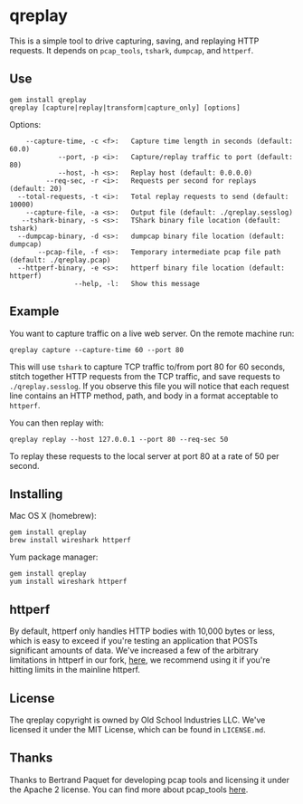 # qreplay

This is a simple tool to drive capturing, saving, and replaying HTTP requests. It depends on `pcap_tools`, `tshark`, `dumpcap`, and `httperf`.

## Use

```shell
gem install qreplay
qreplay [capture|replay|transform|capture_only] [options]
```

Options:
```
    --capture-time, -c <f>:   Capture time length in seconds (default: 60.0)
            --port, -p <i>:   Capture/replay traffic to port (default: 80)
            --host, -h <s>:   Replay host (default: 0.0.0.0)
         --req-sec, -r <i>:   Requests per second for replays (default: 20)
  --total-requests, -t <i>:   Total replay requests to send (default: 10000)
    --capture-file, -a <s>:   Output file (default: ./qreplay.sesslog)
   --tshark-binary, -s <s>:   TShark binary file location (default: tshark)
  --dumpcap-binary, -d <s>:   dumpcap binary file location (default: dumpcap)
       --pcap-file, -f <s>:   Temporary intermediate pcap file path (default: ./qreplay.pcap)
  --httperf-binary, -e <s>:   httperf binary file location (default: httperf)
                --help, -l:   Show this message
```

## Example

You want to capture traffic on a live web server. On the remote machine run:

```
qreplay capture --capture-time 60 --port 80
```

This will use `tshark` to capture TCP traffic to/from port 80 for 60 seconds, stitch together HTTP requests from the TCP traffic, and save requests to `./qreplay.sesslog`. If you observe this file you will notice that each request line contains an HTTP method, path, and body in a format acceptable to `httperf`.

You can then replay with:

```
qreplay replay --host 127.0.0.1 --port 80 --req-sec 50
```

To replay these requests to the local server at port 80 at a rate of 50 per second.

## Installing

Mac OS X (homebrew):
```
gem install qreplay
brew install wireshark httperf
```

Yum package manager:
```
gem install qreplay
yum install wireshark httperf
```

## httperf

By default, httperf only handles HTTP bodies with 10,000 bytes or less, which is easy to exceed if you're testing an application that POSTs significant amounts of data. We've increased a few of the arbitrary limitations in httperf in our fork, [here](https://github.com/quizlet/httperf), we recommend using it if you're hitting limits in the mainline httperf.

## License

The qreplay copyright is owned by Old School Industries LLC. We've licensed it under the MIT License, which can be found in `LICENSE.md`.

## Thanks

Thanks to Bertrand Paquet for developing pcap tools and licensing it under the Apache 2 license. You can find more about pcap_tools [here](https://github.com/bpaquet/pcap_tools).


